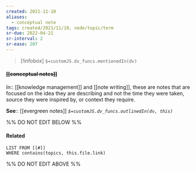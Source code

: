 ```yaml
---
created: 2021-11-10
aliases:
  - conceptual note
tags: created/2021/11/10, node/topic/term
sr-due: 2022-04-21
sr-interval: 2
sr-ease: 207
---
```

> [!infobox]
`$=customJS.dv_funcs.mentionedIn(dv)`

#### <s class="topic-title">[[conceptual notes]]</s>

In:: [[knowledge management]] and [[note writing]],
these are notes that are focused on the idea they are describing and not the time they were taken, source they were inspired by, or context they require.

**See**:: [[evergreen notes]]
*`$=customJS.dv_funcs.outlinedIn(dv, this)`*

%% DO NOT EDIT BELOW %%
#### Related 
```dataview
LIST FROM [[#]]
WHERE contains(topics, this.file.link)
```
%% DO NOT EDIT ABOVE %%

